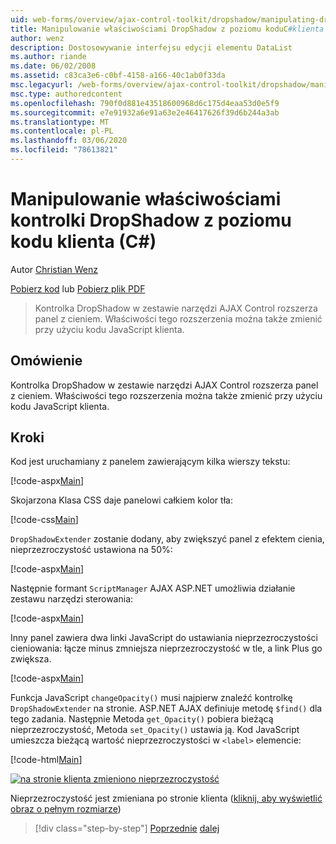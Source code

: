 ```yaml
---
uid: web-forms/overview/ajax-control-toolkit/dropshadow/manipulating-dropshadow-properties-from-client-code-cs
title: Manipulowanie właściwościami DropShadow z poziomu koduC#klienta () | Microsoft Docs
author: wenz
description: Dostosowywanie interfejsu edycji elementu DataList
ms.author: riande
ms.date: 06/02/2008
ms.assetid: c83ca3e6-c0bf-4158-a166-40c1ab0f33da
msc.legacyurl: /web-forms/overview/ajax-control-toolkit/dropshadow/manipulating-dropshadow-properties-from-client-code-cs
msc.type: authoredcontent
ms.openlocfilehash: 790f0d881e43518600968d6c175d4eaa53d0e5f9
ms.sourcegitcommit: e7e91932a6e91a63e2e46417626f39d6b244a3ab
ms.translationtype: MT
ms.contentlocale: pl-PL
ms.lasthandoff: 03/06/2020
ms.locfileid: "78613821"
---
```

# <a name="manipulating-dropshadow-properties-from-client-code-c"></a>Manipulowanie właściwościami kontrolki DropShadow z poziomu kodu klienta (C#)

Autor [Christian Wenz](https://github.com/wenz)

[Pobierz kod](https://download.microsoft.com/download/5/1/6/51652a81-500b-4f6b-88d3-617103e7941e/DropShadow2.cs.zip) lub [Pobierz plik PDF](https://download.microsoft.com/download/b/6/a/b6ae89ee-df69-4c87-9bfb-ad1eb2b23373/dropshadow2CS.pdf)

> Kontrolka DropShadow w zestawie narzędzi AJAX Control rozszerza panel z cieniem. Właściwości tego rozszerzenia można także zmienić przy użyciu kodu JavaScript klienta.

## <a name="overview"></a>Omówienie

Kontrolka DropShadow w zestawie narzędzi AJAX Control rozszerza panel z cieniem. Właściwości tego rozszerzenia można także zmienić przy użyciu kodu JavaScript klienta.

## <a name="steps"></a>Kroki

Kod jest uruchamiany z panelem zawierającym kilka wierszy tekstu:

[!code-aspx[Main](manipulating-dropshadow-properties-from-client-code-cs/samples/sample1.aspx)]

Skojarzona Klasa CSS daje panelowi całkiem kolor tła:

[!code-css[Main](manipulating-dropshadow-properties-from-client-code-cs/samples/sample2.css)]

`DropShadowExtender` zostanie dodany, aby zwiększyć panel z efektem cienia, nieprzezroczystość ustawiona na 50%:

[!code-aspx[Main](manipulating-dropshadow-properties-from-client-code-cs/samples/sample3.aspx)]

Następnie formant `ScriptManager` AJAX ASP.NET umożliwia działanie zestawu narzędzi sterowania:

[!code-aspx[Main](manipulating-dropshadow-properties-from-client-code-cs/samples/sample4.aspx)]

Inny panel zawiera dwa linki JavaScript do ustawiania nieprzezroczystości cieniowania: łącze minus zmniejsza nieprzezroczystość w tle, a link Plus go zwiększa.

[!code-aspx[Main](manipulating-dropshadow-properties-from-client-code-cs/samples/sample5.aspx)]

Funkcja JavaScript `changeOpacity()` musi najpierw znaleźć kontrolkę `DropShadowExtender` na stronie. ASP.NET AJAX definiuje metodę `$find()` dla tego zadania. Następnie Metoda `get_Opacity()` pobiera bieżącą nieprzezroczystość, Metoda `set_Opacity()` ustawia ją. Kod JavaScript umieszcza bieżącą wartość nieprzezroczystości w `<label>` elemencie:

[!code-html[Main](manipulating-dropshadow-properties-from-client-code-cs/samples/sample6.html)]

[![na stronie klienta zmieniono nieprzezroczystość](manipulating-dropshadow-properties-from-client-code-cs/_static/image2.png)](manipulating-dropshadow-properties-from-client-code-cs/_static/image1.png)

Nieprzezroczystość jest zmieniana po stronie klienta ([kliknij, aby wyświetlić obraz o pełnym rozmiarze](manipulating-dropshadow-properties-from-client-code-cs/_static/image3.png))

> [!div class="step-by-step"]
> [Poprzednie](adjusting-the-z-index-of-a-dropshadow-cs.md)
> [dalej](adjusting-the-z-index-of-a-dropshadow-vb.md)
